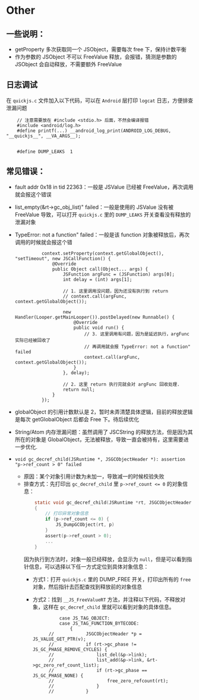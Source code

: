 # Other
## 一些说明：
- getProperty 多次获取同一个 JSObject，需要每次 free 下，保持计数平衡
- 作为参数的 JSObject 不可以 FreeValue 释放，会报错，猜测是参数的 JSObject 会自动释放，不需要额外 FreeValue

## 日志调试
在 `quickjs.c` 文件加入以下代码，可以在 `Android` 层打印 `logcat` 日志，方便排查泄漏问题

        // 注意需要放在 #include <stdio.h> 后面，不然会编译报错
        #include <android/log.h>
        #define printf(...) __android_log_print(ANDROID_LOG_DEBUG, "__quickjs__", __VA_ARGS__);
        
        
        #define DUMP_LEAKS  1

## 常见错误：
- fault addr 0x18 in tid 22363：一般是 JSValue 已经被 FreeValue，再次调用就会报这个错误

- list_empty(&rt->gc_obj_list)" failed：一般是使用的 JSValue 没有被 FreeValue 导致，可以打开 `quickjs.c` 里的 `DUMP_LEAKS` 开关查看没有释放的泄漏对象

- TypeError: not a function" failed：一般是该 function 对象被释放后，再次调用的时候就会报这个错

                
                context.setProperty(context.getGlobalObject(), "setTimeout", new JSCallFunction() {
                    @Override
                    public Object call(Object... args) {
                        JSFunction argFunc = (JSFunction) args[0];
                        int delay = (int) args[1];
        
                        // 1. 这里调用没问题，因为还没有执行到 return
                        // context.call(argFunc, context.getGlobalObject());
        
                        new Handler(Looper.getMainLooper()).postDelayed(new Runnable() {
                            @Override
                            public void run() {
                                // 3. 这里调用有问题，因为是延迟执行，argFunc 实际已经被回收了
                                // 再调用就会报 TypeError: not a function" failed
                                context.call(argFunc, context.getGlobalObject());
                            }
                        }, delay);
                        
                        // 2. 这里 return 执行完就会对 argFunc 回收处理.
                        return null;
                    }
                });
                
- globalObject 的引用计数默认是 2，暂时未弄清楚具体逻辑，目前的释放逻辑是每次 getGlobalObject 后都会 Free 下。待后续优化
                
- String/Atom 内存泄漏问题：虽然调用了 JSCString 的释放方法，但是因为其所在的对象是 GlobalObject，无法被释放，导致一直会被持有，这里需要进一步优化.

- `void gc_decref_child(JSRuntime *, JSGCObjectHeader *): assertion "p->ref_count > 0" failed`
    - 原因：某个对象引用计数为未加一，导致减一的时候校验失败
    - 排查方式：先打印出 `gc_decref_child` 里 `p->ref_count <= 0` 的对象信息：
        ```c
            static void gc_decref_child(JSRuntime *rt, JSGCObjectHeader *p)
            {
                // 打印异常对象信息
                if (p->ref_count <= 0) {
                    JS_DumpGCObject(rt, p)
                }
                assert(p->ref_count > 0);
                ...
            }
        ```
        因为执行到方法时，对象一般已经释放，会显示为 `null`，但是可以看到指针信息，可以选择以下任一方式定位到具体对象信息：
        - 方式1：打开 `quickjs.c` 里的 DUMP_FREE 开关，打印出所有的 `free` 对象，然后指针去匹配查找到释放前的对象信息
        - 方式2：找到 `__JS_FreeValueRT` 方法，并注释以下代码，不释放对象，这样在 `gc_decref_child` 里就可以看到对象的具体信息。              
    

                        case JS_TAG_OBJECT:
                        case JS_TAG_FUNCTION_BYTECODE:
                            {
                    //            JSGCObjectHeader *p = JS_VALUE_GET_PTR(v);
                    //            if (rt->gc_phase != JS_GC_PHASE_REMOVE_CYCLES) {
                    //                list_del(&p->link);
                    //                list_add(&p->link, &rt->gc_zero_ref_count_list);
                    //                if (rt->gc_phase == JS_GC_PHASE_NONE) {
                    //                    free_zero_refcount(rt);
                    //                }
                    //            }